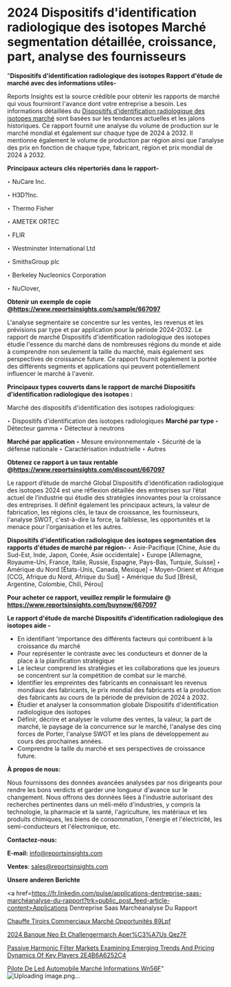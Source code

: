 # 2024 Dispositifs d'identification radiologique des isotopes Marché segmentation détaillée, croissance, part, analyse des fournisseurs

"<strong>Dispositifs d'identification radiologique des isotopes Rapport d'étude de marché avec des informations utiles-</strong>

Reports Insights est la source crédible pour obtenir les rapports de marché qui vous fourniront l'avance dont votre entreprise a besoin. Les informations détaillées du <a href=https://www.reportsinsights.com/sample/667097>Dispositifs d'identification radiologique des isotopes marché</a> sont basées sur les tendances actuelles et les jalons historiques. Ce rapport fournit une analyse du volume de production sur le marché mondial et également sur chaque type de 2024 à 2032. Il mentionne également le volume de production par région ainsi que l'analyse des prix en fonction de chaque type, fabricant, région et prix mondial de 2024 à 2032.

<b>Principaux acteurs clés répertoriés dans le rapport-</b>

‣ NuCare Inc.

‣ H3D?Inc.

‣ Thermo Fisher

‣ AMETEK ORTEC

‣ FLIR

‣ Westminster International Ltd

‣ SmithsGroup plc

‣ Berkeley Nucleonics Corporation

‣ NuClover,

<strong><b>Obtenir un exemple de copie @</b></strong><a href=https://www.reportsinsights.com/sample/667097><strong><b>https://www.reportsinsights.com/sample/667097</b></strong></a>

L'analyse segmentaire se concentre sur les ventes, les revenus et les prévisions par type et par application pour la période 2024-2032. Le rapport de marché Dispositifs d'identification radiologique des isotopes étudie l'essence du marché dans de nombreuses régions du monde et aide à comprendre non seulement la taille du marché, mais également ses perspectives de croissance future. Ce rapport fournit également la portée des différents segments et applications qui peuvent potentiellement influencer le marché à l'avenir.

<strong>Principaux types couverts dans le rapport de marché Dispositifs d'identification radiologique des isotopes :</strong>

Marché des dispositifs d'identification des isotopes radiologiques:

‣  Dispositifs d'identification des isotopes radiologiques <strong> Marché <strong> par type </strong> </strong>
‣ Détecteur gamma
‣ Détecteur à neutrons

<strong>Marché par application </strong>
‣ Mesure environnementale
‣ Sécurité de la défense nationale
‣ Caractérisation industrielle
‣ Autres

<strong><b>Obtenez ce rapport à un taux rentable @</b></strong><a href=https://www.reportsinsights.com/discount/667097><strong><b>https://www.reportsinsights.com/discount/667097</b></strong></a>

Le rapport d’étude de marché Global Dispositifs d'identification radiologique des isotopes 2024 est une réflexion détaillée des entreprises sur l’état actuel de l’industrie qui étudie des stratégies innovantes pour la croissance des entreprises. Il définit également les principaux acteurs, la valeur de fabrication, les régions clés, le taux de croissance, les fournisseurs, l'analyse SWOT, c'est-à-dire la force, la faiblesse, les opportunités et la menace pour l'organisation et les autres.

<strong>Dispositifs d'identification radiologique des isotopes segmentation des rapports d'études de marché par région-</strong>
‣ Asie-Pacifique [Chine, Asie du Sud-Est, Inde, Japon, Corée, Asie occidentale]
‣ Europe [Allemagne, Royaume-Uni, France, Italie, Russie, Espagne, Pays-Bas, Turquie, Suisse]
‣ Amérique du Nord [États-Unis, Canada, Mexique]
‣ Moyen-Orient et Afrique [CCG, Afrique du Nord, Afrique du Sud]
‣ Amérique du Sud [Brésil, Argentine, Colombie, Chili, Pérou]

<strong>Pour acheter ce rapport, veuillez remplir le formulaire @   <a href=https://www.reportsinsights.com/buynow/667097>https://www.reportsinsights.com/buynow/667097</a></strong>

<strong>Le rapport d'étude de marché Dispositifs d'identification radiologique des isotopes aide -</strong>
<ul>
  <li>En identifiant 'importance des différents facteurs qui contribuent à la croissance du marché</li>
  <li>Pour représenter le contraste avec les conducteurs et donner de la place à la planification stratégique</li>
  <li>Le lecteur comprend les stratégies et les collaborations que les joueurs se concentrent sur la compétition de combat sur le marché.</li>
  <li>Identifier les empreintes des fabricants en connaissant les revenus mondiaux des fabricants, le prix mondial des fabricants et la production des fabricants au cours de la période de prévision de 2024 à 2032.</li>
  <li>Étudier et analyser la consommation globale Dispositifs d'identification radiologique des isotopes</li>
  <li>Définir, décrire et analyser le volume des ventes, la valeur, la part de marché, le paysage de la concurrence sur le marché, l'analyse des cinq forces de Porter, l'analyse SWOT et les plans de développement au cours des prochaines années.</li>
  <li>Comprendre la taille du marché et ses perspectives de croissance future.</li>
</ul>
<strong>À propos de nous:</strong>

Nous fournissons des données avancées analysées par nos dirigeants pour rendre les bons verdicts et garder une longueur d'avance sur le changement. Nous offrons des données liées à l'industrie autorisant des recherches pertinentes dans un méli-mélo d'industries, y compris la technologie, la pharmacie et la santé, l'agriculture, les matériaux et les produits chimiques, les biens de consommation, l'énergie et l'électricité, les semi-conducteurs et l'électronique, etc.

<strong>Contactez-nous:</strong>

<strong>E-mail:</strong> <a href=mailto:info@reportsinsights.com>info@reportsinsights.com</a>

<strong>Ventes</strong>: <a href=mailto:sales@reportsinsights.com>sales@reportsinsights.com</a>

<strong>Unsere anderen Berichte</strong>

<a href=https://fr.linkedin.com/pulse/applications-dentreprise-saas-marchéanalyse-du-rapport?trk=public_post_feed-article-content>Applications Dentreprise Saas Marchéanalyse Du Rapport</a>

<a href=https://fr.linkedin.com/pulse/chauffe-tiroirs-commerciaux-marché-opportunités-89lpf/>Chauffe Tiroirs Commerciaux Marché Opportunités 89Lpf</a>

<a href=https://www.linkedin.com/pulse/2024-banque-neo-et-challengermarch%C3%A9-aper%C3%A7us-qez7f/>2024 Banque Neo Et Challengermarch Aper%C3%A7Us Qez7F</a>

<a href=https://medium.com/@a86515711/passive-harmonic-filter-markets-examining-emerging-trends-and-pricing-dynamics-of-key-players-2e4b6a6252c4>Passive Harmonic Filter Markets Examining Emerging Trends And Pricing Dynamics Of Key Players 2E4B6A6252C4</a>

<a href=https://fr.linkedin.com/pulse/pilote-de-led-automobile-marché-informations-wn56f/>Pilote De Led Automobile Marché Informations Wn56F</a>"
![Uploading image.png…]()
